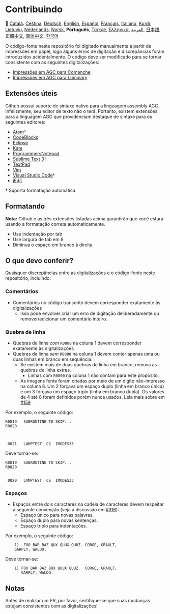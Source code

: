 # Contribuindo

🎌
[Català][CA]،
[Čeština][CZ],
[Deutsch][DE],
[English][EN],
[Español][ES],
[Français][FR],
[Italiano][IT],
[Kurdi][KU],
[Lietuvių][LT],
[Nederlands][NL],
[Norsk][NO],
**Português**,
[Türkçe][TR],
[Ελληνικά][GR],
[العربية][AR],
[日本語][JA],
[正體中文][ZH_TW],
[简体中文][ZH_CN],
[한국어][KO_KR]

[AR]:CONTRIBUTING.ar.md
[CA]:CONTRIBUTING.ca.md
[CZ]:CONTRIBUTING.cz.md
[DE]:CONTRIBUTING.de.md
[EN]:CONTRIBUTING.md
[ES]:CONTRIBUTING.es.md
[FR]:CONTRIBUTING.fr.md
[GR]:CONTRIBUTING.gr.md
[IT]:CONTRIBUTING.it.md
[JA]:CONTRIBUTING.ja.md
[KO_KR]:CONTRIBUTING.ko_kr.md
[KU]:CONTRIBUTING.ku.md
[LT]:CONTRIBUTING.lt.md
[NL]:CONTRIBUTING.nl.md
[NO]:CONTRIBUTING.no.md
[PT_BR]:CONTRIBUTING.pt_br.md
[TR]:CONTRIBUTING.tr.md
[ZH_CN]:CONTRIBUTING.zh_cn.md
[ZH_TW]:CONTRIBUTING.zh_tw.md

O código-fonte neste repositório foi digitado manualmente a partir de impressões em papel, logo alguns erros de digitação e discrepâncias foram introduzidos acidentalmente. O código deve ser modificado para se tornar consistente com as seguintes digitalizações:

- [Impressões em AGC para Comanche][8]
- [Impressões em AGC para Luminary][9]

## Extensões úteis

Github possui suporte de sintaxe nativo para a linguagem assembly AGC.
Infelizmente, seu editor de texto não o terá. Portanto, existem extensões para a linguagem AGC que providenciam destaque de sintaxe para os seguintes editores:

- [Atom][Atom]†
- [CodeBlocks][CodeBlocks]
- [Eclipse][Eclipse]
- [Kate][Kate]
- [ProgrammersNotepad][ProgrammersNotepad]
- [Sublime Text 3][Sublime Text]†
- [TextPad][TextPad]
- [Vim][Vim]
- [Visual Studio Code][VisualStudioCode]†
- [jEdit][jEdit]

† Suporta formatação automática

[Atom]:https://github.com/Alhadis/language-agc
[CodeBlocks]:https://github.com/virtualagc/virtualagc/tree/master/Contributed/SyntaxHighlight/CodeBlocks
[Eclipse]:https://github.com/virtualagc/virtualagc/tree/master/Contributed/SyntaxHighlight/Eclipse
[Kate]:https://github.com/virtualagc/virtualagc/tree/master/Contributed/SyntaxHighlight/Kate
[ProgrammersNotepad]:https://github.com/virtualagc/virtualagc/tree/master/Contributed/SyntaxHighlight/ProgrammersNotepad
[Sublime Text]:https://github.com/jimlawton/AGC-Assembly
[TextPad]:https://github.com/virtualagc/virtualagc/tree/master/Contributed/SyntaxHighlight/TextPad
[Vim]:https://github.com/wsdjeg/vim-assembly
[VisualStudioCode]:https://github.com/wopian/agc-assembly
[jEdit]:https://github.com/virtualagc/virtualagc/tree/master/Contributed/SyntaxHighlight/jEdit

## Formatando

**Nota:** Github e as três extensões listadas acima garantirão que você estará usando a formatação correta automaticamente.

- Use indentação por tab
- Use largura de tab em 8
- Diminua o espaço em branco à direita

## O que devo conferir?

Quaisquer discrepâncias entre as digitalizações e o código-fonte neste repositório, incluindo:

### Comentários

- Comentários no código transcrito devem corresponder exatamente às digitalizações
  - Isso pode envolver criar um erro de digitação deliberadamente ou remover/adicionar um comentário inteiro.

### Quebra de linha

- Quebras de linha *com* `R0000` na coluna 1 devem corresponder exatamente às digitalizações.
- Quebras de linha *sem* `R0000` na coluna 1 devem conter apenas uma ou duas linhas em branco em sequência.
  - Se existem mais de duas quebras de linha em branco, remova as quebras de linha extras.
    - Linhas com `R0000` na coluna 1 não contam para este propósito.
  - As imagens fonte foram criadas por meio de um dígito não-impresso na coluna 8. Um 2 forçava um espaço duplo (linha em branco única) e um 3 forçava um espaço triplo (linha em branco dupla). Os valores de 4 até 8 foram definidos porém nunca usados. Leia mais sobre em [#159][7]

Por exemplo, o seguinte código:

```plain
R0819   SUBROUTINE TO SKIP...
R0820



 0821   LAMPTEST  CS  IMODES33
```

Deve tornar-se:

```plain
R0819   SUBROUTINE TO SKIP...
R0820


 0820   LAMPTEST  CS  IMODES33
```

### Espaços

- Espaços entre dois caracteres na cadeia de caracteres devem respeitar a seguinte convenção (veja a discussão em [#316][10]):
  - Espaço único para novas palavras.
  - Espaço duplo para novas sentenças.
  - Espaço triplo para indentações.

Por exemplo, o seguinte código:

```plain
	1)  FOO BAR BAZ QUX QUUX QUUZ. CORGE, GRAULT,
	GARPLY, WALDO.
```

Deve tornar-se:

```plain
	1) FOO BAR BAZ QUX QUUX QUUZ.  CORGE, GRAULT,
	   GARPLY, WALDO.
```

## Notas

Antes de realizar um PR, por favor, certifique-se que suas mudanças estejam consistentes com as digitalizações!

[0]:https://github.com/chrislgarry/Apollo-11/pull/new/master
[1]:http://www.ibiblio.org/apollo/ScansForConversion/Luminary099/
[2]:http://www.ibiblio.org/apollo/ScansForConversion/Comanche055/
[6]:https://github.com/wopian/agc-assembly#user-settings
[7]:https://github.com/chrislgarry/Apollo-11/issues/159
[8]:http://www.ibiblio.org/apollo/ScansForConversion/Comanche055/
[9]:http://www.ibiblio.org/apollo/ScansForConversion/Luminary099/
[10]:https://github.com/chrislgarry/Apollo-11/pull/316#pullrequestreview-102892741
